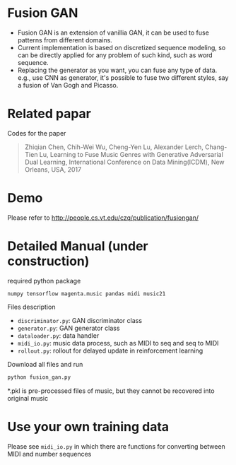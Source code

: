 # Fusion GAN
- Fusion GAN is an extension of vanillia GAN, it can be used to fuse patterns from different domains. 
- Current implementation is based on discretized sequence modeling, so can be directly applied for any problem of such kind, such as word sequence.
- Replacing the generator as you want, you can fuse any type of data. e.g., use CNN as generator, it's possible to fuse two different styles, say a fusion of Van Gogh and Picasso.

# Related papar
Codes for the paper 
> Zhiqian Chen, Chih-Wei Wu, Cheng-Yen Lu, Alexander Lerch, Chang-Tien Lu, Learning to Fuse Music Genres with Generative Adversarial Dual Learning, International Conference on Data Mining(ICDM), New Orleans, USA, 2017

# Demo
Please refer to http://people.cs.vt.edu/czq/publication/fusiongan/

# Detailed Manual (under construction)
required python package
```
numpy tensorflow magenta.music pandas midi music21 
```

Files description
- `discriminator.py`: GAN discriminator class
- `generator.py`: GAN generator class
- `dataloader.py`: data handler
- `midi_io.py`: music data process, such as MIDI to seq and seq to MIDI
- `rollout.py`: rollout for delayed update in reinforcement learning

Download all files and run

```python 
python fusion_gan.py

```

*.pkl is pre-processed files of music, but they cannot be recovered into original music

# Use your own training data
Please see `midi_io.py` in which there are functions for converting between MIDI and number sequences
